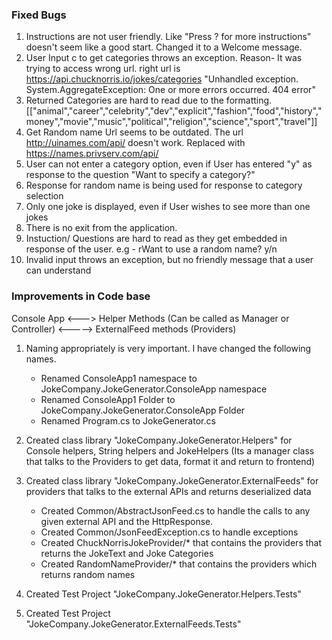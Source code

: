 ### Fixed Bugs ###
 1. Instructions are not user friendly. Like "Press ? for more instructions" doesn't seem like a good start. Changed it to a Welcome message.
 2. User Input c to get categories throws an exception. Reason- It was trying to access wrong url. right url is https://api.chucknorris.io/jokes/categories
        "Unhandled exception. System.AggregateException: One or more errors occurred. 404 error"
 3. Returned Categories are hard to read due to the formatting.
    [["animal","career","celebrity","dev","explicit","fashion","food","history","money","movie","music","political","religion","science","sport","travel"]]
 4. Get Random name Url seems to be outdated. The url http://uinames.com/api/ doesn't work. Replaced with   https://names.privserv.com/api/
 5. User can not enter a category option, even if User has entered "y" as response to the question "Want to specify a category?"
 6. Response for random name is being used for response to category selection
 6. Only one joke is displayed, even if User wishes to see more than one jokes
 7. There is no exit from the application.
 8. Instuction/ Questions are hard to read as they get embedded in response of the user.
    e.g - rWant to use a random name? y/n
 9. Invalid input throws an exception, but no friendly message that a user can understand

### Improvements in Code base ###

Console App <---> Helper Methods (Can be called as Manager or Controller) <-----> ExternalFeed methods (Providers)

1.  Naming appropriately is very important. I have changed the following names.
    - Renamed ConsoleApp1 namespace to JokeCompany.JokeGenerator.ConsoleApp namespace 
    - Renamed ConsoleApp1 Folder to JokeCompany.JokeGenerator.ConsoleApp Folder
    - Renamed Program.cs to JokeGenerator.cs

2. Created class library "JokeCompany.JokeGenerator.Helpers" for Console helpers, String helpers and JokeHelpers (Its a manager class that talks to the Providers to get data, format it and return to frontend)

3. Created class library "JokeCompany.JokeGenerator.ExternalFeeds" for providers that talks to the external APIs and returns deserialized data
    - Created Common/AbstractJsonFeed.cs to handle the calls to any given external API and the HttpResponse.
    - Created Common/JsonFeedException.cs to handle exceptions
    - Created ChuckNorrisJokeProvider/* that contains the providers that returns the JokeText and Joke Categories
    - Created RandomNameProvider/* that contains the providers which returns random names

4. Created Test Project "JokeCompany.JokeGenerator.Helpers.Tests" 

5. Created Test Project "JokeCompany.JokeGenerator.ExternalFeeds.Tests" 


